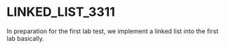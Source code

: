 # LINKED_LIST_3311
In preparation for the first lab test, we implement a linked list into the first lab basically.
